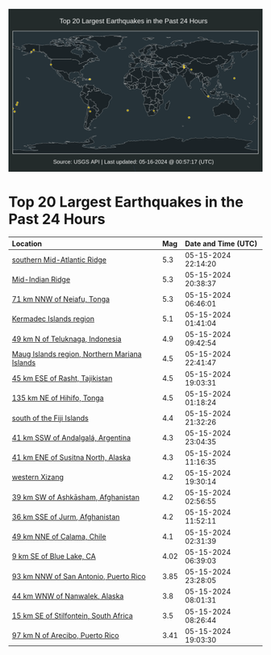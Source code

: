 ![Map](./map.png)

# Top 20 Largest Earthquakes in the Past 24 Hours

| Location | Mag | Date and Time (UTC) |
|:---|:---|:---|
| [southern Mid-Atlantic Ridge](https://earthquake.usgs.gov/earthquakes/eventpage/us6000myub) | 5.3 | 05-15-2024 22:14:20 |
| [Mid-Indian Ridge](https://earthquake.usgs.gov/earthquakes/eventpage/us6000mytv) | 5.3 | 05-15-2024 20:38:37 |
| [71 km NNW of Neiafu, Tonga](https://earthquake.usgs.gov/earthquakes/eventpage/us6000mypk) | 5.3 | 05-15-2024 06:46:01 |
| [Kermadec Islands region](https://earthquake.usgs.gov/earthquakes/eventpage/us6000myn1) | 5.1 | 05-15-2024 01:41:04 |
| [49 km N of Teluknaga, Indonesia](https://earthquake.usgs.gov/earthquakes/eventpage/us6000myq2) | 4.9 | 05-15-2024 09:42:54 |
| [Maug Islands region, Northern Mariana Islands](https://earthquake.usgs.gov/earthquakes/eventpage/us6000myuz) | 4.5 | 05-15-2024 22:41:47 |
| [45 km ESE of Rasht, Tajikistan](https://earthquake.usgs.gov/earthquakes/eventpage/us6000myt9) | 4.5 | 05-15-2024 19:03:31 |
| [135 km NE of Hihifo, Tonga](https://earthquake.usgs.gov/earthquakes/eventpage/us6000myn0) | 4.5 | 05-15-2024 01:18:24 |
| [south of the Fiji Islands](https://earthquake.usgs.gov/earthquakes/eventpage/us6000myua) | 4.4 | 05-15-2024 21:32:26 |
| [41 km SSW of Andalgalá, Argentina](https://earthquake.usgs.gov/earthquakes/eventpage/us6000myuy) | 4.3 | 05-15-2024 23:04:35 |
| [41 km ENE of Susitna North, Alaska](https://earthquake.usgs.gov/earthquakes/eventpage/ak024693qgtm) | 4.3 | 05-15-2024 11:16:35 |
| [western Xizang](https://earthquake.usgs.gov/earthquakes/eventpage/us6000mytd) | 4.2 | 05-15-2024 19:30:14 |
| [39 km SW of Ashkāsham, Afghanistan](https://earthquake.usgs.gov/earthquakes/eventpage/us6000myn8) | 4.2 | 05-15-2024 02:56:55 |
| [36 km SSE of Jurm, Afghanistan](https://earthquake.usgs.gov/earthquakes/eventpage/us6000myqh) | 4.2 | 05-15-2024 11:52:11 |
| [49 km NNE of Calama, Chile](https://earthquake.usgs.gov/earthquakes/eventpage/us6000myn6) | 4.1 | 05-15-2024 02:31:39 |
| [9 km SE of Blue Lake, CA](https://earthquake.usgs.gov/earthquakes/eventpage/nc75006996) | 4.02 | 05-15-2024 06:39:03 |
| [93 km NNW of San Antonio, Puerto Rico](https://earthquake.usgs.gov/earthquakes/eventpage/pr2024136001) | 3.85 | 05-15-2024 23:28:05 |
| [44 km WNW of Nanwalek, Alaska](https://earthquake.usgs.gov/earthquakes/eventpage/ak024691uxvo) | 3.8 | 05-15-2024 08:01:31 |
| [15 km SE of Stilfontein, South Africa](https://earthquake.usgs.gov/earthquakes/eventpage/us6000myqv) | 3.5 | 05-15-2024 08:26:44 |
| [97 km N of Arecibo, Puerto Rico](https://earthquake.usgs.gov/earthquakes/eventpage/pr71448928) | 3.41 | 05-15-2024 19:03:30 |
